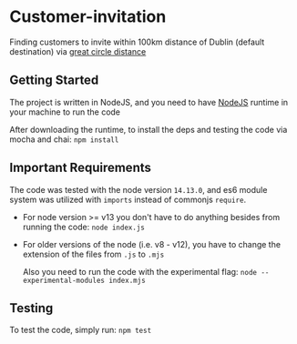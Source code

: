 # Customer-invitation
Finding customers to invite within 100km distance of Dublin (default destination) via [great circle distance](https://en.wikipedia.org/wiki/Great-circle_distance)


## Getting Started
The project is written in NodeJS, and you need to have [NodeJS](https://nodejs.org/en/) runtime in your machine to run the code

After downloading the runtime, to install the deps and testing the code via mocha and chai:
 `npm install`
 
## Important Requirements
The code was tested with the node version `14.13.0`, and es6 module system was utilized with `imports` instead of commonjs `require`.

- For node version >= v13 you don't have to do anything besides from running the code: `node index.js`

- For older versions of the node (i.e. v8 - v12), you have to change the extension of the files from `.js` to `.mjs`

  Also you need to run the code with the experimental flag: `node --experimental-modules index.mjs`
  
## Testing
To test the code, simply run: `npm test`
  

